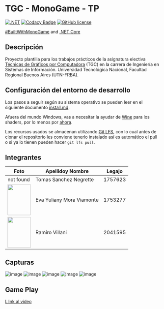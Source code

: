 # TGC - MonoGame - TP

[![.NET](https://github.com/tgc-utn/tgc-monogame-tp/actions/workflows/dotnet.yml/badge.svg)](https://github.com/tgc-utn/tgc-monogame-tp/actions/workflows/dotnet.yml)
[![Codacy Badge](https://app.codacy.com/project/badge/Grade/63382c4441444632b06d83dcc6dab106)](https://app.codacy.com/gh/tgc-utn/tgc-monogame-tp/dashboard?utm_source=gh&utm_medium=referral&utm_content=&utm_campaign=Badge_grade)
[![GitHub license](https://img.shields.io/github/license/tgc-utn/tgc-monogame-tp.svg)](https://github.com/tgc-utn/tgc-monogame-tp/blob/master/LICENSE)

[#BuiltWithMonoGame](http://www.monogame.net) and [.NET Core](https://dotnet.microsoft.com)

## Descripción

Proyecto plantilla para los trabajos prácticos de la asignatura electiva [Técnicas de Gráficos por Computadora](http://tgc-utn.github.io/) (TGC) en la carrera de Ingeniería en Sistemas de Información. Universidad Tecnológica Nacional, Facultad Regional Buenos Aires (UTN-FRBA).

## Configuración del entorno de desarrollo

Los pasos a seguir según su sistema operativo se pueden leer en el siguiente documento [install.md](https://github.com/tgc-utn/tgc-monogame-samples/blob/master/docs/install/install.md).

Afuera del mundo Windows, vas a necesitar la ayudar de [Wine](https://www.winehq.org) para los shaders, por lo menos por [ahora](https://github.com/MonoGame/MonoGame/issues/2167).

Los recursos usados se almacenan utilizando [Git LFS](https://git-lfs.github.com), con lo cual antes de clonar el repositorio les conviene tenerlo instalado así es automático el pull o si ya lo tienen pueden hacer `git lfs pull`.

## Integrantes

| Foto |  Apellidoy  Nombre | Legajo |
| ------------ | -------------  | ------------- |
| not found | Tomas Sanchez Negrette | 1757623 |
| <img src="https://github.com/user-attachments/assets/ff101393-04e3-4aa9-a41c-e73107000945" width="75" height="100"/> | Eva Yuliany Mora Viamonte | 1753277 |
| <img src="https://github.com/user-attachments/assets/bfe17260-5afe-4f39-a5c9-1ba3d500bf99" width="75" height="100"/>  | Ramiro Villani | 2041595 |

## Capturas

![image](https://github.com/user-attachments/assets/1ca1f132-ddef-4e73-a65f-02122f4d2958)
![image](https://github.com/user-attachments/assets/d66f2608-06be-4a95-b026-b69c7066ac64)
![image](https://github.com/user-attachments/assets/cf95dd86-9ca4-4195-8a05-8f681e204c5d)
![image](https://github.com/user-attachments/assets/d08c3fa8-5bfe-4fcc-af56-f2ef47737a33)
![image](https://github.com/user-attachments/assets/ee21d7f4-df02-4229-9853-8609498dd292)


## Game Play
<p><a href="https://drive.google.com/file/d/1p-P2WzeunkpAuJBbWJtTMVwBg_p_6PO7/view?usp=sharing">Llink al video</a> 

